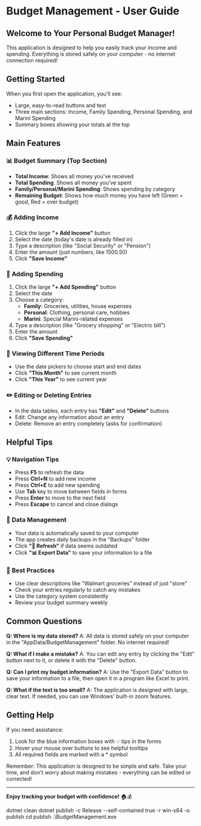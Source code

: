 # Budget Management - User Guide

## Welcome to Your Personal Budget Manager!

This application is designed to help you easily track your income and spending. Everything is stored safely on your computer - no internet connection required!

## Getting Started

When you first open the application, you'll see:
- Large, easy-to-read buttons and text
- Three main sections: Income, Family Spending, Personal Spending, and Marini Spending
- Summary boxes showing your totals at the top

## Main Features

### 📊 **Budget Summary (Top Section)**
- **Total Income**: Shows all money you've received
- **Total Spending**: Shows all money you've spent
- **Family/Personal/Marini Spending**: Shows spending by category
- **Remaining Budget**: Shows how much money you have left (Green = good, Red = over budget)

### 💰 **Adding Income**
1. Click the large **"+ Add Income"** button
2. Select the date (today's date is already filled in)
3. Type a description (like "Social Security" or "Pension")
4. Enter the amount (just numbers, like 1500.50)
5. Click **"Save Income"**

### 💸 **Adding Spending**
1. Click the large **"+ Add Spending"** button
2. Select the date
3. Choose a category:
   - **Family**: Groceries, utilities, house expenses
   - **Personal**: Clothing, personal care, hobbies
   - **Marini**: Special Marini-related expenses
4. Type a description (like "Grocery shopping" or "Electric bill")
5. Enter the amount
6. Click **"Save Spending"**

### 📅 **Viewing Different Time Periods**
- Use the date pickers to choose start and end dates
- Click **"This Month"** to see current month
- Click **"This Year"** to see current year

### ✏️ **Editing or Deleting Entries**
- In the data tables, each entry has **"Edit"** and **"Delete"** buttons
- Edit: Change any information about an entry
- Delete: Remove an entry completely (asks for confirmation)

## Helpful Tips

### 💡 **Navigation Tips**
- Press **F5** to refresh the data
- Press **Ctrl+N** to add new income
- Press **Ctrl+E** to add new spending
- Use **Tab** key to move between fields in forms
- Press **Enter** to move to the next field
- Press **Escape** to cancel and close dialogs

### 🔄 **Data Management**
- Your data is automatically saved to your computer
- The app creates daily backups in the "Backups" folder
- Click **"🔄 Refresh"** if data seems outdated
- Click **"📊 Export Data"** to save your information to a file

### 🎯 **Best Practices**
- Use clear descriptions like "Walmart groceries" instead of just "store"
- Check your entries regularly to catch any mistakes
- Use the category system consistently
- Review your budget summary weekly

## Common Questions

**Q: Where is my data stored?**
A: All data is stored safely on your computer in the "AppData/BudgetManagement" folder. No internet required!

**Q: What if I make a mistake?**
A: You can edit any entry by clicking the "Edit" button next to it, or delete it with the "Delete" button.

**Q: Can I print my budget information?**
A: Use the "Export Data" button to save your information to a file, then open it in a program like Excel to print.

**Q: What if the text is too small?**
A: The application is designed with large, clear text. If needed, you can use Windows' built-in zoom features.

## Getting Help

If you need assistance:
1. Look for the blue information boxes with 💡 tips in the forms
2. Hover your mouse over buttons to see helpful tooltips
3. All required fields are marked with a * symbol

Remember: This application is designed to be simple and safe. Take your time, and don't worry about making mistakes - everything can be edited or corrected!

---

**Enjoy tracking your budget with confidence!** 🏠💰

dotnet clean
dotnet publish -c Release --self-contained true -r win-x64 -o publish
 cd publish
.\BudgetManagement.exe